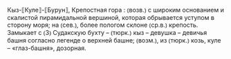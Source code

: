 ---
---

Кыз-⟦Куле⟧-⟦Бурун⟧, Крепостная гора
: ⦅возв.⦆ с широким основанием и скалистой пирамидальной вершиной, которая обрывается уступом в сторону моря; на ⦅сев.⦆, более пологом склоне ⦅ср.в.⦆ крепость. Замыкает с ⦅З⦆ Судакскую бухту – ⦅тюрк.⦆ кыз – девушка – девичья башня согласно легенде о верхней башне; ⦅возм.⦆, из ⦅тюрк.⦆ козь, куле – «глаз-башня», дозорная.
